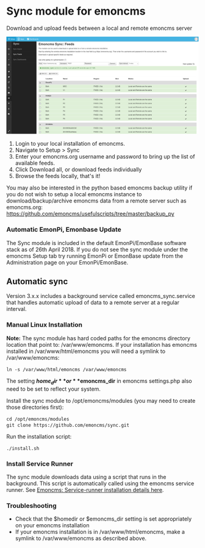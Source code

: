 # Sync module for emoncms

Download and upload feeds between a local and remote emoncms server

![syncmodule.png](syncmodule3.png)

1. Login to your local installation of emoncms.
2. Navigate to Setup > Sync
3. Enter your emoncms.org username and password to bring up the list of available feeds.
4. Click Download all, or download feeds individually
5. Browse the feeds locally, that's it!

You may also be interested in the python based emoncms backup utility if you do not wish to setup a local emoncms instance to download/backup/archive emoncms data from a remote server such as emoncms.org: https://github.com/emoncms/usefulscripts/tree/master/backup_py

### Automatic EmonPi, Emonbase Update

The Sync module is included in the default EmonPi/EmonBase software stack as of 26th April 2018. If you do not see the sync module under the emoncms Setup tab try running EmonPi or EmonBase update from the Administration page on your EmonPi/EmonBase.

## Automatic sync 

Version 3.x.x includes a background service called emoncms_sync.service that handles automatic upload of data to a remote server at a regular interval.

### Manual Linux Installation

**Note:** The sync module has hard coded paths for the emoncms directory location that point to: /var/www/emoncms. If your installation has emoncms installed in /var/www/html/emoncms you will need a symlink to /var/www/emoncms:

    ln -s /var/www/html/emoncms /var/www/emoncms
    
The setting **$home_dir** or **$emoncms_dir** in emoncms settings.php also need to be set to reflect your system.    

Install the sync module to /opt/emoncms/modules (you may need to create those directories first):

    cd /opt/emoncms/modules
    git clone https://github.com/emoncms/sync.git
    
Run the installation script:

    ./install.sh
    
### Install Service Runner

The sync module downloads data using a script that runs in the background. This script is automatically called using the emoncms service runner. See [Emoncms: Service-runner installation details here](https://github.com/emoncms/emoncms/blob/master/scripts/services/install-service-runner-update.md).

### Troubleshooting

- Check that the $homedir or $emoncms_dir setting is set appropriately on your emoncms installation
- If your emoncms installation is in /var/www/html/emoncms, make a symlink to /var/www/emoncms as described above.
